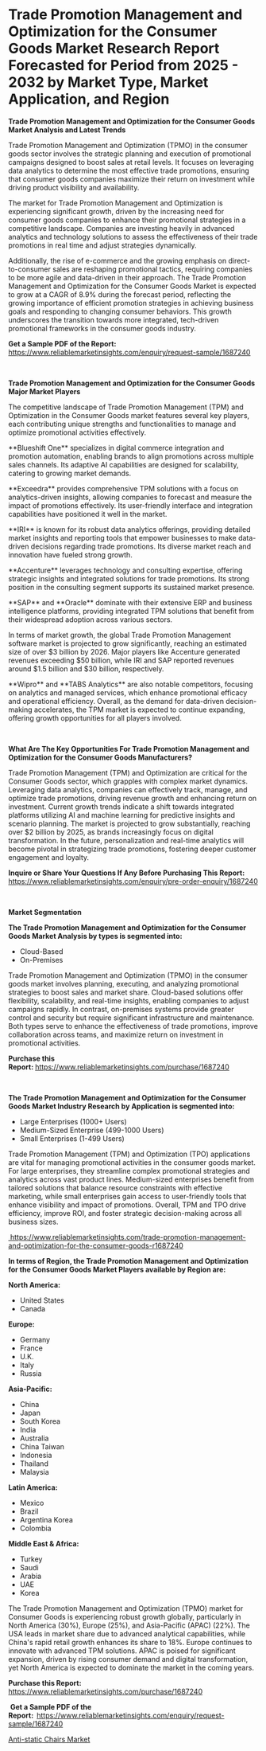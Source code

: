 <p><h1>Trade Promotion Management and Optimization for the Consumer Goods Market Research Report Forecasted for Period from 2025 -  2032 by Market Type, Market Application, and Region</h1></p><p><strong>Trade Promotion Management and Optimization for the Consumer Goods Market Analysis and Latest Trends</strong></p>
<p><p>Trade Promotion Management and Optimization (TPMO) in the consumer goods sector involves the strategic planning and execution of promotional campaigns designed to boost sales at retail levels. It focuses on leveraging data analytics to determine the most effective trade promotions, ensuring that consumer goods companies maximize their return on investment while driving product visibility and availability.</p><p>The market for Trade Promotion Management and Optimization is experiencing significant growth, driven by the increasing need for consumer goods companies to enhance their promotional strategies in a competitive landscape. Companies are investing heavily in advanced analytics and technology solutions to assess the effectiveness of their trade promotions in real time and adjust strategies dynamically.</p><p>Additionally, the rise of e-commerce and the growing emphasis on direct-to-consumer sales are reshaping promotional tactics, requiring companies to be more agile and data-driven in their approach. The Trade Promotion Management and Optimization for the Consumer Goods Market is expected to grow at a CAGR of 8.9% during the forecast period, reflecting the growing importance of efficient promotion strategies in achieving business goals and responding to changing consumer behaviors. This growth underscores the transition towards more integrated, tech-driven promotional frameworks in the consumer goods industry.</p></p>
<p><strong>Get a Sample PDF of the Report:&nbsp;</strong> <a href="https://www.reliablemarketinsights.com/enquiry/request-sample/1687240?utm_campaign=3493&utm_medium=2&utm_source=Github&utm_content=ia&utm_term=26032025&utm_id=trade-promotion-management-and-optimization-for-the-consumer-goods">https://www.reliablemarketinsights.com/enquiry/request-sample/1687240</a></p>
<p>&nbsp;</p>
<p><strong>Trade Promotion Management and Optimization for the Consumer Goods Major Market Players</strong></p>
<p><p>The competitive landscape of Trade Promotion Management (TPM) and Optimization in the Consumer Goods market features several key players, each contributing unique strengths and functionalities to manage and optimize promotional activities effectively. </p><p>**Blueshift One** specializes in digital commerce integration and promotion automation, enabling brands to align promotions across multiple sales channels. Its adaptive AI capabilities are designed for scalability, catering to growing market demands.</p><p>**Exceedra** provides comprehensive TPM solutions with a focus on analytics-driven insights, allowing companies to forecast and measure the impact of promotions effectively. Its user-friendly interface and integration capabilities have positioned it well in the market.</p><p>**IRI** is known for its robust data analytics offerings, providing detailed market insights and reporting tools that empower businesses to make data-driven decisions regarding trade promotions. Its diverse market reach and innovation have fueled strong growth.</p><p>**Accenture** leverages technology and consulting expertise, offering strategic insights and integrated solutions for trade promotions. Its strong position in the consulting segment supports its sustained market presence.</p><p>**SAP** and **Oracle** dominate with their extensive ERP and business intelligence platforms, providing integrated TPM solutions that benefit from their widespread adoption across various sectors.</p><p>In terms of market growth, the global Trade Promotion Management software market is projected to grow significantly, reaching an estimated size of over $3 billion by 2026. Major players like Accenture generated revenues exceeding $50 billion, while IRI and SAP reported revenues around $1.5 billion and $30 billion, respectively. </p><p>**Wipro** and **TABS Analytics** are also notable competitors, focusing on analytics and managed services, which enhance promotional efficacy and operational efficiency. Overall, as the demand for data-driven decision-making accelerates, the TPM market is expected to continue expanding, offering growth opportunities for all players involved.</p></p>
<p>&nbsp;</p>
<p><strong>What Are The Key Opportunities For Trade Promotion Management and Optimization for the Consumer Goods Manufacturers?</strong></p>
<p><p>Trade Promotion Management (TPM) and Optimization are critical for the Consumer Goods sector, which grapples with complex market dynamics. Leveraging data analytics, companies can effectively track, manage, and optimize trade promotions, driving revenue growth and enhancing return on investment. Current growth trends indicate a shift towards integrated platforms utilizing AI and machine learning for predictive insights and scenario planning. The market is projected to grow substantially, reaching over $2 billion by 2025, as brands increasingly focus on digital transformation. In the future, personalization and real-time analytics will become pivotal in strategizing trade promotions, fostering deeper customer engagement and loyalty.</p></p>
<p><strong>Inquire or Share Your Questions If Any Before Purchasing This Report:</strong> <a href="https://www.reliablemarketinsights.com/enquiry/pre-order-enquiry/1687240?utm_campaign=3493&utm_medium=2&utm_source=Github&utm_content=ia&utm_term=26032025&utm_id=trade-promotion-management-and-optimization-for-the-consumer-goods">https://www.reliablemarketinsights.com/enquiry/pre-order-enquiry/1687240</a></p>
<p>&nbsp;</p>
<p><strong>Market Segmentation</strong></p>
<p><strong>The Trade Promotion Management and Optimization for the Consumer Goods Market Analysis by types is segmented into:</strong></p>
<p><ul><li>Cloud-Based</li><li>On-Premises</li></ul></p>
<p><p>Trade Promotion Management and Optimization (TPMO) in the consumer goods market involves planning, executing, and analyzing promotional strategies to boost sales and market share. Cloud-based solutions offer flexibility, scalability, and real-time insights, enabling companies to adjust campaigns rapidly. In contrast, on-premises systems provide greater control and security but require significant infrastructure and maintenance. Both types serve to enhance the effectiveness of trade promotions, improve collaboration across teams, and maximize return on investment in promotional activities.</p></p>
<p><strong>Purchase this Report:&nbsp;</strong><a href="https://www.reliablemarketinsights.com/purchase/1687240?utm_campaign=3493&utm_medium=2&utm_source=Github&utm_content=ia&utm_term=26032025&utm_id=trade-promotion-management-and-optimization-for-the-consumer-goods">https://www.reliablemarketinsights.com/purchase/1687240</a></p>
<p>&nbsp;</p>
<p><strong>The Trade Promotion Management and Optimization for the Consumer Goods Market Industry Research by Application is segmented into:</strong></p>
<p><ul><li>Large Enterprises (1000+ Users)</li><li>Medium-Sized Enterprise (499-1000 Users)</li><li>Small Enterprises (1-499 Users)</li></ul></p>
<p><p>Trade Promotion Management (TPM) and Optimization (TPO) applications are vital for managing promotional activities in the consumer goods market. For large enterprises, they streamline complex promotional strategies and analytics across vast product lines. Medium-sized enterprises benefit from tailored solutions that balance resource constraints with effective marketing, while small enterprises gain access to user-friendly tools that enhance visibility and impact of promotions. Overall, TPM and TPO drive efficiency, improve ROI, and foster strategic decision-making across all business sizes.</p></p>
<p><a href="https://www.reliablemarketinsights.com/trade-promotion-management-and-optimization-for-the-consumer-goods-r1687240?utm_campaign=3493&utm_medium=2&utm_source=Github&utm_content=ia&utm_term=26032025&utm_id=trade-promotion-management-and-optimization-for-the-consumer-goods">&nbsp;https://www.reliablemarketinsights.com/trade-promotion-management-and-optimization-for-the-consumer-goods-r1687240</a></p>
<p><strong>In terms of Region, the Trade Promotion Management and Optimization for the Consumer Goods Market Players available by Region are:</strong></p>
<p>
    <p> <strong> North America: </strong>
        <ul>
            <li>United States</li>
            <li>Canada</li>
        </ul>
        </p> 
    <p> <strong> Europe: </strong>
        <ul>
            <li>Germany</li>
            <li>France</li>
            <li>U.K.</li>
            <li>Italy</li>
            <li>Russia</li>
        </ul>
        </p> 
    <p> <strong> Asia-Pacific: </strong>
        <ul>
            <li>China</li>
            <li>Japan</li>
            <li>South Korea</li>
            <li>India</li>
            <li>Australia</li>
            <li>China Taiwan</li>
            <li>Indonesia</li>
            <li>Thailand</li>
            <li>Malaysia</li>
        </ul>
        </p> 
    <p> <strong> Latin America: </strong>
        <ul>
            <li>Mexico</li>
            <li>Brazil</li>
            <li>Argentina Korea</li>
            <li>Colombia</li>
        </ul>
        </p> 
    <p> <strong> Middle East & Africa: </strong>
        <ul>
            <li>Turkey</li>
            <li>Saudi</li>
            <li>Arabia</li>
            <li>UAE</li>
            <li>Korea</li>
        </ul>
    </p>
    </p>
<p><p>The Trade Promotion Management and Optimization (TPMO) market for Consumer Goods is experiencing robust growth globally, particularly in North America (30%), Europe (25%), and Asia-Pacific (APAC) (22%). The USA leads in market share due to advanced analytical capabilities, while China's rapid retail growth enhances its share to 18%. Europe continues to innovate with advanced TPM solutions. APAC is poised for significant expansion, driven by rising consumer demand and digital transformation, yet North America is expected to dominate the market in the coming years.</p></p>
<p><strong>Purchase this Report: </strong><a href="https://www.reliablemarketinsights.com/purchase/1687240?utm_campaign=3493&utm_medium=2&utm_source=Github&utm_content=ia&utm_term=26032025&utm_id=trade-promotion-management-and-optimization-for-the-consumer-goods">https://www.reliablemarketinsights.com/purchase/1687240</a></p>
<p>&nbsp;<strong>Get a Sample PDF of the Report:&nbsp;&nbsp;</strong><a href="https://www.reliablemarketinsights.com/enquiry/request-sample/1687240?utm_campaign=3493&utm_medium=2&utm_source=Github&utm_content=ia&utm_term=26032025&utm_id=trade-promotion-management-and-optimization-for-the-consumer-goods">https://www.reliablemarketinsights.com/enquiry/request-sample/1687240</a></p>
<p><strong></strong></p>
<p><p><a href="https://github.com/biyajausenik/Market-Research-Report-List-1/blob/main/anti-static-chairs-market.md?utm_campaign=3493&utm_medium=2&utm_source=Github&utm_content=ia&utm_term=26032025&utm_id=trade-promotion-management-and-optimization-for-the-consumer-goods">Anti-static Chairs Market</a></p></p>